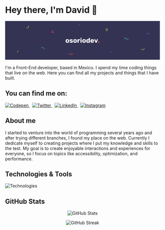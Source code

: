 # Hey there, I'm David 👋

![Banner](./banner.jpg)

I'm a Front-End developer, based in Mexico. I spend my time coding things that live on the web. Here you can find all my projects and things that I have built.

## You can find me on:

<a href="https://codepen.io/osoriodev">
  <img src="https://skillicons.dev/icons?i=codepen" alt="Codepen">
</a>&nbsp;
<a href="https://twitter.com/osoriodev">
  <img src="https://skillicons.dev/icons?i=twitter" alt="Twitter">
</a>&nbsp;
<a href="https://www.linkedin.com/in/osoriodev">
  <img src="https://skillicons.dev/icons?i=linkedin" alt="LinkedIn">
</a>&nbsp;
<a href="https://www.instagram.com/osorio.dev/">
  <img src="https://skillicons.dev/icons?i=instagram" alt="Instagram">
</a>

## About me

I started to venture into the world of programming several years ago and after trying different branches, I found my place on the web. Currently I dedicate myself to creating projects where I put my knowledge and skills to the test. My goal is to create enjoyable interactions and experiences for everyone, so I focus on topics like accessibility, optimization, and performance.

## Technologies & Tools

![Technologies](https://skillicons.dev/icons?i=html,css,js,pug,sass,ts,webpack,react,nextjs,nodejs,bash,netlify,vercel,vscode,figma)

## GitHub Stats

<p align="center">
<img src="https://github-readme-stats.vercel.app/api?username=osoriodev&count_private=true&show_icons=true&theme=buefy" alt="GitHub Stats">
</p>

<p align="center">
<img src="https://github-readme-streak-stats.herokuapp.com/?user=osoriodev&theme=buefy" alt="GitHub Streak">
</p>
